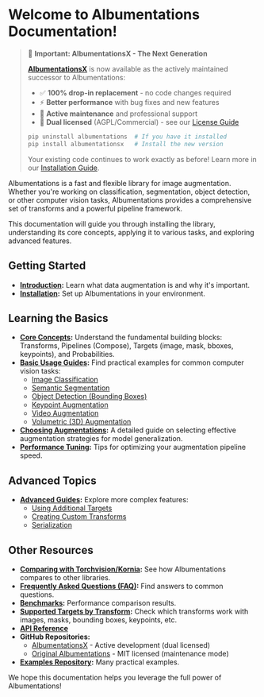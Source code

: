 # Welcome to Albumentations Documentation!

> 🚀 **Important: AlbumentationsX - The Next Generation**
>
> **[AlbumentationsX](https://github.com/albumentations-team/AlbumentationsX)** is now available as the actively maintained successor to Albumentations:
>
> - ✅ **100% drop-in replacement** - no code changes required
> - ⚡ **Better performance** with bug fixes and new features
> - 🔧 **Active maintenance** and professional support
> - 📄 **Dual licensed** (AGPL/Commercial) - see our [License Guide](./license.md)
>
> ```bash
> pip uninstall albumentations  # If you have it installed
> pip install albumentationsx   # Install the new version
> ```
>
> Your existing code continues to work exactly as before! Learn more in our [Installation Guide](./1-introduction/installation.md).

Albumentations is a fast and flexible library for image augmentation. Whether you're working on classification, segmentation, object detection, or other computer vision tasks, Albumentations provides a comprehensive set of transforms and a powerful pipeline framework.

This documentation will guide you through installing the library, understanding its core concepts, applying it to various tasks, and exploring advanced features.

## Getting Started

*   **[Introduction](./1-introduction/index.md):** Learn what data augmentation is and why it's important.
*   **[Installation](./1-introduction/installation.md):** Set up Albumentations in your environment.

## Learning the Basics

*   **[Core Concepts](./2-core-concepts/index.md):** Understand the fundamental building blocks: Transforms, Pipelines (Compose), Targets (image, mask, bboxes, keypoints), and Probabilities.
*   **[Basic Usage Guides](./3-basic-usage/index.md):** Find practical examples for common computer vision tasks:
    *   [Image Classification](./3-basic-usage/image-classification.md)
    *   [Semantic Segmentation](./3-basic-usage/semantic-segmentation.md)
    *   [Object Detection (Bounding Boxes)](./3-basic-usage/bounding-boxes-augmentations.md)
    *   [Keypoint Augmentation](./3-basic-usage/keypoint-augmentations.md)
    *   [Video Augmentation](./3-basic-usage/video-augmentation.md)
    *   [Volumetric (3D) Augmentation](./3-basic-usage/volumetric-augmentation.md)
*   **[Choosing Augmentations](./3-basic-usage/choosing-augmentations.md):** A detailed guide on selecting effective augmentation strategies for model generalization.
*   **[Performance Tuning](./3-basic-usage/performance-tuning.md):** Tips for optimizing your augmentation pipeline speed.

## Advanced Topics

*   **[Advanced Guides](./4-advanced-guides/index.md):** Explore more complex features:
    *   [Using Additional Targets](./4-advanced-guides/additional-targets.md)
    *   [Creating Custom Transforms](./4-advanced-guides/creating-custom-transforms.md)
    *   [Serialization](./4-advanced-guides/serialization.md)

## Other Resources

*   **[Comparing with Torchvision/Kornia](./torchvision-kornia2albumentations.md):** See how Albumentations compares to other libraries.
*   **[Frequently Asked Questions (FAQ)](./faq.md):** Find answers to common questions.
*   **[Benchmarks](./benchmarks):** Performance comparison results.
*   **[Supported Targets by Transform](./reference/supported-targets-by-transform.md):** Check which transforms work with images, masks, bounding boxes, keypoints, etc.
*   **[API Reference](./api-reference)**
*   **GitHub Repositories:**
    *   [AlbumentationsX](https://github.com/albumentations-team/AlbumentationsX) - Active development (dual licensed)
    *   [Original Albumentations](https://github.com/albumentations-team/albumentations) - MIT licensed (maintenance mode)
*   **[Examples Repository](https://github.com/albumentations-team/albumentations_examples):** Many practical examples.

We hope this documentation helps you leverage the full power of Albumentations!
